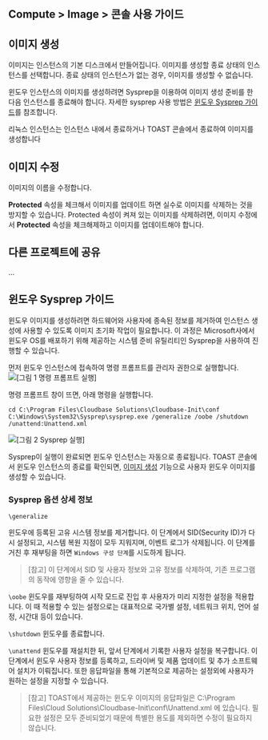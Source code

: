 ## Compute > Image > 콘솔 사용 가이드

## 이미지 생성

이미지는 인스턴스의 기본 디스크에서 만들어집니다. 이미지를 생성할 종료 상태의 인스턴스를 선택합니다. 종료 상태의 인스턴스가 없는 경우, 이미지를 생성할 수 없습니다. 

윈도우 인스턴스의 이미지를 생성하려면 Sysprep을 이용하여 이미지 생성 준비를 한 다음 인스턴스를 종료해야 합니다. 자세한 sysprep 사용 방법은 [윈도우 Sysprep 가이드](./console-guide/#_5)를 참조합니다.

리눅스 인스턴스는 인스턴스 내에서 종료하거나 TOAST 콘솔에서 종료하여 이미지를 생성합니다

## 이미지 수정

이미지의 이름을 수정합니다.

**Protected** 속성을 체크해서 이미지를 업데이트 하면 실수로 이미지를 삭제하는 것을 방지할 수 있습니다. Protected 속성이 켜져 있는 이미지를 삭제하려면, 이미지 수정에서 **Protected** 속성을 체크해제하고 이미지를 업데이트해야 합니다.

## 다른 프로젝트에 공유

...

## 윈도우 Sysprep 가이드

윈도우 이미지를 생성하려면 하드웨어와 사용자에 종속된 정보를 제거하여 인스턴스 생성에 사용할 수 있도록 이미지 초기화 작업이 필요합니다. 이 과정은 Microsoft사에서 윈도우 OS를 배포하기 위해 제공하는 시스템 준비 유틸리티인 Sysprep을 사용하여 진행할 수 있습니다.

먼저 윈도우 인스턴스에 접속하여 명령 프롬프트를 관리자 권한으로 실행합니다.
![[그림 1 명령 프롬프트 실행]](http://static.toastoven.net/prod_infrastructure/compute/sysprep/001_170524_800px.PNG)

명령 프롬프트 창이 뜨면, 아래 명령을 실행합니다.

	cd C:\Program Files\Cloudbase Solutions\Cloudbase-Init\conf
	C:\Windows\System32\Sysprep\sysprep.exe /generalize /oobe /shutdown /unattend:Unattend.xml

![[그림 2 Sysprep 실행]](http://static.toastoven.net/prod_infrastructure/compute/sysprep/002_170524_800px.PNG)

Sysprep이 실행이 완료되면 윈도우 인스턴스는 자동으로 종료됩니다. TOAST 콘솔에서 윈도우 인스턴스의 종료를 확인되면, [이미지 생성](./console-guide/#_2) 기능으로 사용자 윈도우 이미지를 생성할 수 있습니다.

### Sysprep 옵션 상세 정보


`\generalize`

윈도우에 등록된 고유 시스템 정보를 제거합니다. 이 단계에서 SID(Security ID)가 다시 설정되고, 시스템 복원 지점이 모두 지워지며, 이벤트 로그가 삭제됩니다. 이 단계를 거친 후 재부팅을 하면 `Windows 구성 단계`를 시도하게 됩니다.
> [참고]
이 단계에서 SID 및 사용자 정보와 고유 정보를 삭제하여, 기존 프로그램의 동작에 영향을 줄 수 있습니다.


`\oobe`
윈도우를 재부팅하여 시작 모드로 진입 후 사용자가 미리 지정한 설정을 적용합니다. 이 때 적용할 수 있는 설정으로는 대표적으로 국가별 설정, 네트워크 위치, 언어 설정, 시간대 등이 있습니다.

`\shutdown`
윈도우를 종료합니다.

`\unattend`
윈도우를 재설치한 뒤, 앞서 단계에서 기록한 사용자 설정을 복구합니다. 이 단계에서 윈도우 사용자 정보를 등록하고, 드라이버 및 제품 업데이트 및 추가 소프트웨어 설치가 이뤄집니다. 또한 응답파일을 통해 기본적으로 제공하는 설정외에 사용자가 원하는 설정을 지정할 수 있습니다.

> [참고]
TOAST에서 제공하는 윈도우 이미지의 응답파일은 C:\Program Files\Cloud Solutions\Cloudbase-Init\conf\Unattend.xml 에 있습니다. 필요한 설정은 모두 준비되었기 때문에 특별한 용도를 제외하면 수정이 필요하지 않습니다.
